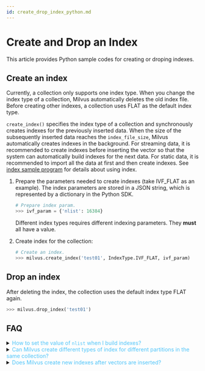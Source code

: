 ```yaml
---
id: create_drop_index_python.md
---
```


# Create and Drop an Index

This article provides Python sample codes for creating or droping indexes.

## Create an index

Currently, a collection only supports one index type. When you change the index type of a collection, Milvus automatically deletes the old index file. Before creating other indexes, a collection uses FLAT as the default index type.

<div class="alert note">
<code>create_index()</code> specifies the index type of a collection and synchronously creates indexes for the previously inserted data. When the size of the subsequently inserted data reaches the <code>index_file_size</code>, Milvus automatically creates indexes in the background. For streaming data, it is recommended to create indexes before inserting the vector so that the system can automatically build indexes for the next data. For static data, it is recommended to import all the data at first and then create indexes. See <a href="https://github.com/milvus-io/pymilvus/tree/master/examples/indexes">index sample program</a> for details about using index.
</div>

1. Prepare the parameters needed to create indexes (take IVF_FLAT as an example). The index parameters are stored in a JSON string, which is represented by a dictionary in the Python SDK.

   ```python
   # Prepare index param.
   >>> ivf_param = {'nlist': 16384}
   ```

   <div class="alert note">
   Different index types requires different indexing parameters. They <b>must</b> all have a value.
   </div>

2. Create index for the collection:

   ```python
   # Create an index.
   >>> milvus.create_index('test01', IndexType.IVF_FLAT, ivf_param)
   ```

## Drop an index

After deleting the index, the collection uses the default index type FLAT again.

```python
>>> milvus.drop_index('test01')
```

## FAQ

<details>
<summary><font color="#4fc4f9">How to set the value of <code>nlist</code> when I build indexes?</font></summary>
{{fragments/faq_set_nlist.md}}
</details>
<details>
<summary><font color="#4fc4f9">Can Milvus create different types of index for different partitions in the same collection?</font></summary>
{{fragments/faq_collection_different_index.md}}
</details>
<details>
<summary><font color="#4fc4f9">Does Milvus create new indexes after vectors are inserted?</font></summary>
{{fragments/faq_create_index_after_insertion.md}}
</details>


